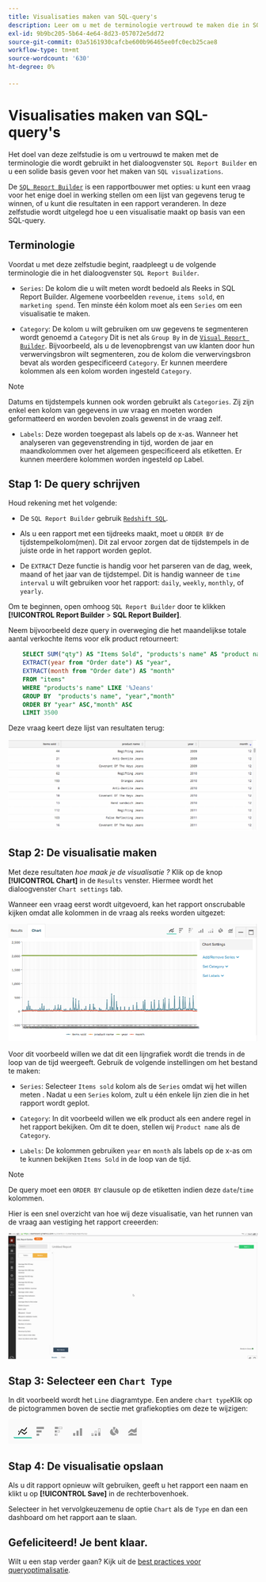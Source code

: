 ```yaml
---
title: Visualisaties maken van SQL-query's
description: Leer om u met de terminologie vertrouwd te maken die in SQL Report Builder wordt gebruikt en u een stevige stichting te geven voor het creëren van SQL visualisaties.
exl-id: 9b9bc205-5b64-4e64-8d23-057072e5dd72
source-git-commit: 03a5161930cafcbe600b96465ee0fc0ecb25cae8
workflow-type: tm+mt
source-wordcount: '630'
ht-degree: 0%

---
```


# Visualisaties maken van SQL-query&#39;s

Het doel van deze zelfstudie is om u vertrouwd te maken met de terminologie die wordt gebruikt in het dialoogvenster `SQL Report Builder` en u een solide basis geven voor het maken van `SQL visualizations`.

De [`SQL Report Builder`](../data-analyst/dev-reports/sql-rpt-bldr.md) is een rapportbouwer met opties: u kunt een vraag voor het enige doel in werking stellen om een lijst van gegevens terug te winnen, of u kunt die resultaten in een rapport veranderen. In deze zelfstudie wordt uitgelegd hoe u een visualisatie maakt op basis van een SQL-query.

## Terminologie

Voordat u met deze zelfstudie begint, raadpleegt u de volgende terminologie die in het dialoogvenster `SQL Report Builder`.

- `Series`: De kolom die u wilt meten wordt bedoeld als Reeks in SQL Report Builder. Algemene voorbeelden `revenue`, `items sold`, en `marketing spend`. Ten minste één kolom moet als een `Series` om een visualisatie te maken.

- `Category`: De kolom u wilt gebruiken om uw gegevens te segmenteren wordt genoemd a `Category` Dit is net als `Group By` in de [`Visual Report Builder`](../data-user/reports/ess-rpt-build-visual.md). Bijvoorbeeld, als u de levenopbrengst van uw klanten door hun verwervingsbron wilt segmenteren, zou de kolom die verwervingsbron bevat als worden gespecificeerd `Category`. Er kunnen meerdere kolommen als een kolom worden ingesteld `Category`.

>[!NOTE]
>
>Datums en tijdstempels kunnen ook worden gebruikt als `Categories`. Zij zijn enkel een kolom van gegevens in uw vraag en moeten worden geformatteerd en worden bevolen zoals gewenst in de vraag zelf.

- `Labels`: Deze worden toegepast als labels op de x-as. Wanneer het analyseren van gegevenstrending in tijd, worden de jaar en maandkolommen over het algemeen gespecificeerd als etiketten. Er kunnen meerdere kolommen worden ingesteld op Label.

## Stap 1: De query schrijven

Houd rekening met het volgende:

- De `SQL Report Builder` gebruik [`Redshift SQL`](https://docs.aws.amazon.com/redshift/latest/dg/c_redshift-and-postgres-sql.html).

- Als u een rapport met een tijdreeks maakt, moet u `ORDER BY` de tijdstempelkolom(men). Dit zal ervoor zorgen dat de tijdstempels in de juiste orde in het rapport worden geplot.

- De `EXTRACT` Deze functie is handig voor het parseren van de dag, week, maand of het jaar van de tijdstempel. Dit is handig wanneer de `time interval` u wilt gebruiken voor het rapport: `daily`, `weekly`, `monthly`, of `yearly`.

Om te beginnen, open omhoog `SQL Report Builder` door te klikken **[!UICONTROL Report Builder** > **SQL Report Builder]**.

Neem bijvoorbeeld deze query in overweging die het maandelijkse totale aantal verkochte items voor elk product retourneert:

```sql
    SELECT SUM("qty") AS "Items Sold", "products's name" AS "product name",
    EXTRACT(year from "Order date") AS "year",
    EXTRACT(month from "Order date") AS "month"
    FROM "items"
    WHERE "products's name" LIKE '%Jeans'
    GROUP BY  "products's name", "year","month"
    ORDER BY "year" ASC,"month" ASC
    LIMIT 3500
```

Deze vraag keert deze lijst van resultaten terug:

![](../assets/SQL_results_table.png)

## Stap 2: De visualisatie maken

Met deze resultaten *hoe maak je de visualisatie ?* Klik op de knop **[!UICONTROL Chart]** in de `Results` venster. Hiermee wordt het dialoogvenster `Chart settings` tab.

Wanneer een vraag eerst wordt uitgevoerd, kan het rapport onscrubable kijken omdat alle kolommen in de vraag als reeks worden uitgezet:

![](../assets/SQL_initial_report_results.png)

Voor dit voorbeeld willen we dat dit een lijngrafiek wordt die trends in de loop van de tijd weergeeft. Gebruik de volgende instellingen om het bestand te maken:

- `Series`: Selecteer `Items sold` kolom als de `Series` omdat wij het willen meten . Nadat u een `Series` kolom, zult u één enkele lijn zien die in het rapport wordt geplot.

- `Category`: In dit voorbeeld willen we elk product als een andere regel in het rapport bekijken. Om dit te doen, stellen wij `Product name` als de `Category`.

- `Labels`: De kolommen gebruiken `year` en `month` als labels op de x-as om te kunnen bekijken `Items Sold` in de loop van de tijd.

>[!NOTE]
>
>De query moet een `ORDER BY` clausule op de etiketten indien deze `date`/`time` kolommen.

Hier is een snel overzicht van hoe wij deze visualisatie, van het runnen van de vraag aan vestiging het rapport creeerden:

![](../assets/SQL_report_settings.gif)

## Stap 3: Selecteer een `Chart Type`

In dit voorbeeld wordt het `Line` diagramtype. Een andere `chart type`Klik op de pictogrammen boven de sectie met grafiekopties om deze te wijzigen:

![](../assets/Chart_types.png)

## Stap 4: De visualisatie opslaan

Als u dit rapport opnieuw wilt gebruiken, geeft u het rapport een naam en klikt u op **[!UICONTROL Save]** in de rechterbovenhoek.

Selecteer in het vervolgkeuzemenu de optie `Chart` als de `Type` en dan een dashboard om het rapport aan te slaan.

## Gefeliciteerd! Je bent klaar.

Wilt u een stap verder gaan? Kijk uit de [best practices voor queryoptimalisatie](../best-practices/optimizing-your-sql-queries.md).

